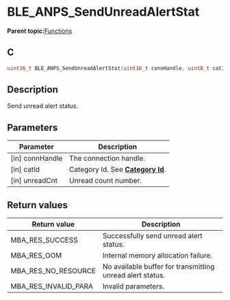 # BLE\_ANPS\_SendUnreadAlertStat

**Parent topic:**[Functions](GUID-37FC87C4-D5D7-4E4F-B857-934E83BC1494.md)

## C

```c
uint16_t BLE_ANPS_SendUnreadAlertStat(uint16_t connHandle, uint8_t catId, uint8_t unreadCnt);
```

## Description

Send unread alert status.

## Parameters

|Parameter|Description|
|---------|-----------|
|\[in\] connHandle|The connection handle.|
|\[in\] catId|Category Id. See **[Category Id](GUID-C2119D96-407C-4F6F-8BE2-F491FE84218B.md)**.|
|\[in\] unreadCnt|Unread count number.|

## Return values

|Return value|Description|
|------------|-----------|
|MBA\_RES\_SUCCESS|Successfully send unread alert status.|
|MBA\_RES\_OOM|Internal memory allocation failure.|
|MBA\_RES\_NO\_RESOURCE|No available buffer for transmitting unread alert status.|
|MBA\_RES\_INVALID\_PARA|Invalid parameters.|

